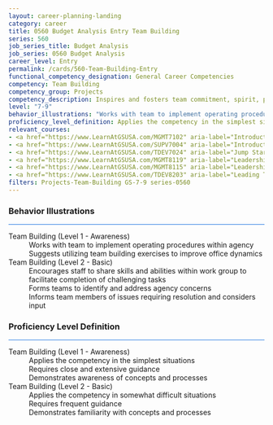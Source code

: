 ```yaml
---
layout: career-planning-landing
category: career
title: 0560 Budget Analysis Entry Team Building
series: 560
job_series_title: Budget Analysis
job_series: 0560 Budget Analysis
career_level: Entry
permalink: /cards/560-Team-Building-Entry
functional_competency_designation: General Career Competencies
competency: Team Building
competency_group: Projects
competency_description: Inspires and fosters team commitment, spirit, pride, and trust; facilitates cooperation and motivates team members to accomplish group goals
level: "7-9"
behavior_illustrations: "Works with team to implement operating procedures within agency ? Suggests utilizing team building exercises to improve office dynamics ? Encourages staff to share skills and abilities within work group to facilitate completion of challenging tasks ? Forms teams to identify and address agency concerns ? Informs team members of issues requiring resolution and considers input"
proficiency_level_definition: Applies the competency in the simplest situations ? Requires close and extensive guidance ? Demonstrates awareness of concepts and processes ? Applies the competency in somewhat difficult situations ? Requires frequent guidance ? Demonstrates familiarity with concepts and processes 
relevant_courses: 
- <a href="https://www.LearnAtGSUSA.com/MGMT7102" aria-label="Introduction to Management (MGMT7099), GSU - https://www.LearnAtGSUSA.com/MGMT7102">Introduction to Management (MGMT7099), GSU</a>
- <a href="https://www.LearnAtGSUSA.com/SUPV7004" aria-label="Introduction to Supervision (SUPV7001), GSU - https://www.LearnAtGSUSA.com/SUPV7004">Introduction to Supervision (SUPV7001), GSU</a>
- <a href="https://www.LearnAtGSUSA.com/TDEV7024" aria-label="Jump Starting High Performance Teams&#58; The Fundamentals (TDEV7021), GSU - https://www.LearnAtGSUSA.com/TDEV7024">Jump Starting High Performance Teams&#58; The Fundamentals (TDEV7021), GSU</a>
- <a href="https://www.LearnAtGSUSA.com/MGMT8119" aria-label="Leadership Communication (MGMT8112), GSU - https://www.LearnAtGSUSA.com/MGMT8119">Leadership Communication (MGMT8112), GSU</a>
- <a href="https://www.LearnAtGSUSA.com/MGMT8115" aria-label="Leadership Communication (MGMT8112), GSU - https://www.LearnAtGSUSA.com/MGMT8115">Leadership Communication (MGMT8112), GSU</a>
- <a href="https://www.LearnAtGSUSA.com/TDEV8203" aria-label="Leading Teams and Groups (TDEV8200), GSU - https://www.LearnAtGSUSA.com/TDEV8203">Leading Teams and Groups (TDEV8200), GSU</a>
filters: Projects-Team-Building GS-7-9 series-0560
---
```


<div class="desktop:grid-col-6 margin-y-3">
  <div class="border-top-2 bg-white padding-3 shadow-5 height-full members-hover border-1px button-border border-top-blue radius-lg card-text-color">
    <h3>Behavior Illustrations</h3>
    <hr style="background-color: #1b74e0 !important;"/>
    <dl class="text-base card-content-color"><dt>Team Building (Level 1 - Awareness)</dt><dd>Works with team to implement operating procedures within agency </dd><dd> Suggests utilizing team building exercises to improve office dynamics</dd><dt>Team Building (Level 2 - Basic)</dt><dd>Encourages staff to share skills and abilities within work group to facilitate completion of challenging tasks </dd><dd> Forms teams to identify and address agency concerns </dd><dd> Informs team members of issues requiring resolution and considers input</dd></dl>
  </div>
</div>
<div class="desktop:grid-col-6 margin-y-3">
  <div class="border-top-2 bg-white padding-3 shadow-5 height-full members-hover border-1px button-border border-top-blue radius-lg card-text-color">
    <h3>Proficiency Level Definition</h3>
     <hr style="background-color: #1b74e0 !important;"/>
    <dl class="text-base card-content-color"><dt>Team Building (Level 1 - Awareness)</dt><dd>Applies the competency in the simplest situations </dd><dd> Requires close and extensive guidance </dd><dd> Demonstrates awareness of concepts and processes</dd><dt>Team Building (Level 2 - Basic)</dt><dd>Applies the competency in somewhat difficult situations </dd><dd> Requires frequent guidance </dd><dd> Demonstrates familiarity with concepts and processes </dd></dl>
  </div>
</div>